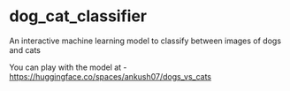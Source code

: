 # dog_cat_classifier
An interactive machine learning model to classify between images of dogs and cats

You can play with the model at - 
https://huggingface.co/spaces/ankush07/dogs_vs_cats
